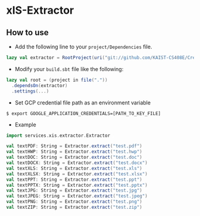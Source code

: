 # xIS-Extractor
## How to use
* Add the following line to your `project/Dependencies` file.
```scala
lazy val extractor = RootProject(uri("git://github.com/KAIST-CS408E/CreamBears-Extractor.git"))
```
* Modify your `build.sbt` file like the following:
```scala
lazy val root = (project in file("."))
  .dependsOn(extractor)
  .settings(...)
```
* Set GCP credential file path as an environment variable
```shell
$ export GOOGLE_APPLICATION_CREDENTIALS=[PATH_TO_KEY_FILE]
```
* Example
```scala
import services.xis.extractor.Extractor

val textPDF: String = Extractor.extract("test.pdf")
val textHWP: String = Extractor.extract("test.hwp")
val textDOC: String = Extractor.extract("test.doc")
val textDOCX: String = Extractor.extract("test.docx")
val textXLS: String = Extractor.extract("test.xls")
val textXLSX: String = Extractor.extract("test.xlsx")
val textPPT: String = Extractor.extract("test.ppt")
val textPPTX: String = Extractor.extract("test.pptx")
val textJPG: String = Extractor.extract("test.jpg")
val textJPEG: String = Extractor.extract("test.jpeg")
val textPNG: String = Extractor.extract("test.png")
val textZIP: String = Extractor.extract("test.zip")
```
